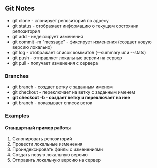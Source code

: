 ## Git Notes

* git clone <URL> - клонирует репозиторий по адресу
* git status - отображает информацию о текущем 
состоянии репозитория
* git add - индексирует изменения
* git commit -m "message" - фиксирует изменения 
(создает новую версию локально)
* git log - отображает список коммитов (--summary или
 --stats)
* git push - отправляет локальные версии на сервер
* git pull - получает изменения с сервера

### Branches
* git branch <name> - создает ветку с заданным именем
* git checkout <name> - переключает на ветку с заданным
 именем
* **git checkout -b <name> - создает ветку и переключает на нее**
* git branch - показывает список веток

### Examples

#### Стандартный пример работы 

1. Склонировать репозиторий 
2. Провести локальные изменения
3. Проиндексировать файлы с изменениями 
4. Создать новую локальную версию
5. Отправить локальную версию на сервер
